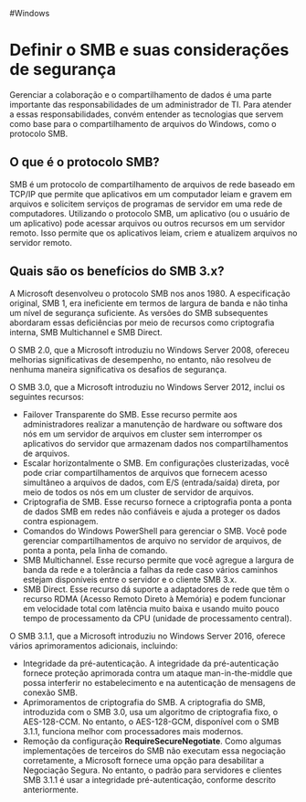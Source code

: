 #Windows 
# Definir o SMB e suas considerações de segurança

Gerenciar a colaboração e o compartilhamento de dados é uma parte importante das responsabilidades de um administrador de TI. Para atender a essas responsabilidades, convém entender as tecnologias que servem como base para o compartilhamento de arquivos do Windows, como o protocolo SMB.

## O que é o protocolo SMB?

SMB é um protocolo de compartilhamento de arquivos de rede baseado em TCP/IP que permite que aplicativos em um computador leiam e gravem em arquivos e solicitem serviços de programas de servidor em uma rede de computadores. Utilizando o protocolo SMB, um aplicativo (ou o usuário de um aplicativo) pode acessar arquivos ou outros recursos em um servidor remoto. Isso permite que os aplicativos leiam, criem e atualizem arquivos no servidor remoto.

## Quais são os benefícios do SMB 3.x?

A Microsoft desenvolveu o protocolo SMB nos anos 1980. A especificação original, SMB 1, era ineficiente em termos de largura de banda e não tinha um nível de segurança suficiente. As versões do SMB subsequentes abordaram essas deficiências por meio de recursos como criptografia interna, SMB Multichannel e SMB Direct.

O SMB 2.0, que a Microsoft introduziu no Windows Server 2008, ofereceu melhorias significativas de desempenho, no entanto, não resolveu de nenhuma maneira significativa os desafios de segurança.

O SMB 3.0, que a Microsoft introduziu no Windows Server 2012, inclui os seguintes recursos:

- Failover Transparente do SMB. Esse recurso permite aos administradores realizar a manutenção de hardware ou software dos nós em um servidor de arquivos em cluster sem interromper os aplicativos do servidor que armazenam dados nos compartilhamentos de arquivos.
- Escalar horizontalmente o SMB. Em configurações clusterizadas, você pode criar compartilhamentos de arquivos que fornecem acesso simultâneo a arquivos de dados, com E/S (entrada/saída) direta, por meio de todos os nós em um cluster de servidor de arquivos.
- Criptografia de SMB. Esse recurso fornece a criptografia ponta a ponta de dados SMB em redes não confiáveis e ajuda a proteger os dados contra espionagem.
- Comandos do Windows PowerShell para gerenciar o SMB. Você pode gerenciar compartilhamentos de arquivo no servidor de arquivos, de ponta a ponta, pela linha de comando.
- SMB Multichannel. Esse recurso permite que você agregue a largura de banda da rede e a tolerância a falhas da rede caso vários caminhos estejam disponíveis entre o servidor e o cliente SMB 3.x.
- SMB Direct. Esse recurso dá suporte a adaptadores de rede que têm o recurso RDMA (Acesso Remoto Direto à Memória) e podem funcionar em velocidade total com latência muito baixa e usando muito pouco tempo de processamento da CPU (unidade de processamento central).

O SMB 3.1.1, que a Microsoft introduziu no Windows Server 2016, oferece vários aprimoramentos adicionais, incluindo:

- Integridade da pré-autenticação. A integridade da pré-autenticação fornece proteção aprimorada contra um ataque man-in-the-middle que possa interferir no estabelecimento e na autenticação de mensagens de conexão SMB.
- Aprimoramentos de criptografia do SMB. A criptografia do SMB, introduzida com o SMB 3.0, usa um algoritmo de criptografia fixo, o AES-128-CCM. No entanto, o AES-128-GCM, disponível com o SMB 3.1.1, funciona melhor com processadores mais modernos.
- Remoção da configuração **RequireSecureNegotiate**. Como algumas implementações de terceiros do SMB não executam essa negociação corretamente, a Microsoft fornece uma opção para desabilitar a Negociação Segura. No entanto, o padrão para servidores e clientes SMB 3.1.1 é usar a integridade pré-autenticação, conforme descrito anteriormente.






